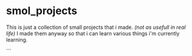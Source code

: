 # smol_projects
This is just a collection of small projects that i made. 
_(not as usefull in real life)_
I made them anyway so that i can learn various things i'm currently learning.

<!-- ### How to Run
-Python3 is all you need to have to run these programs.
##### Steps to Run
- Download the source code
- Make sure python3 is installed and properly configured
- Run the file
```css
PEP8 guidelines have been followed throughout the code.
-->```

